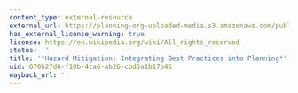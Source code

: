 ```yaml
---
content_type: external-resource
external_url: https://planning-org-uploaded-media.s3.amazonaws.com/publication/book_paperback/PAS-Report-560.pdf
has_external_license_warning: true
license: https://en.wikipedia.org/wiki/All_rights_reserved
status: ''
title: '*Hazard Mitigation: Integrating Best Practices into Planning*'
uid: 670b27d6-f10b-4ca6-ab26-cbd5a1b17b46
wayback_url: ''
---
```

